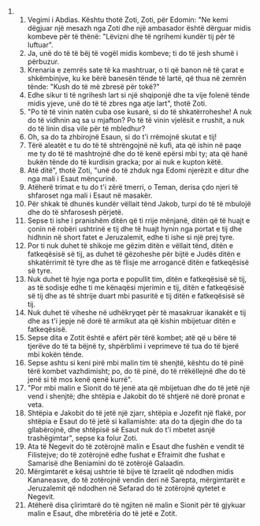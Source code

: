 <ol>
  <li>
    <ol>
      <li>Vegimi i Abdias. Kështu thotë Zoti, Zoti, për Edomin: "Ne kemi dëgjuar një mesazh nga Zoti dhe një ambasador është dërguar midis kombeve për të thënë: "Lëvizni dhe të ngrihemi kundër tij për të luftuar".</li>
      <li>Ja, unë do të të bëj të vogël midis kombeve; ti do të jesh shumë i përbuzur.</li>
      <li>Krenaria e zemrës sate të ka mashtruar, o ti që banon në të çarat e shkëmbinjve, ku ke bërë banesën tënde të lartë, që thua në zemrën tënde: "Kush do të më zbresë për tokë?"</li>
      <li>Edhe sikur ti të ngrihesh lart si një shqiponjë dhe ta vije folenë tënde midis yjeve, unë do të të zbres nga atje lart", thotë Zoti.</li>
      <li>"Po të të vinin natën cuba ose kusarë, si do të shkatërroheshe! A nuk do të vidhnin aq sa u mjafton? Po të të vinin vjelësit e rrushit, a nuk do të linin disa vile për të mbledhur?</li>
      <li>Oh, sa do ta zhbirojnë Esaun, si do t'i rrëmojnë skutat e tij!</li>
      <li>Tërë aleatët e tu do të të shtrëngojnë në kufi, ata që ishin në paqe me ty do të të mashtrojnë dhe do të kenë epërsi mbi ty; ata që hanë bukën tënde do të kurdisin gracka; por ai nuk e kupton këtë.</li>
      <li>Atë ditë", thotë Zoti, "unë do të zhduk nga Edomi njerëzit e ditur dhe nga mali i Esaut mënçurinë.</li>
      <li>Atëherë trimat e tu do t'i zërë tmerri, o Teman, derisa çdo njeri të shfaroset nga mali i Esaut në masakër.</li>
      <li>Për shkak të dhunës kundër vëllait tënd Jakob, turpi do të të mbulojë dhe do të shfarosesh përjetë.</li>
      <li>Sepse ti ishe i pranishëm ditën që ti rrije mënjanë, ditën që të huajt e çonin në robëri ushtrinë e tij dhe të huajt hynin nga portat e tij dhe hidhnin në short fatet e Jeruzalemit, edhe ti ishe si një prej tyre.</li>
      <li>Por ti nuk duhet të shikoje me gëzim ditën e vëllait tënd, ditën e fatkeqësisë së tij, as duhet të gëzoheshe për bijtë e Judës ditën e shkatërrimit të tyre dhe as të flisje me arrogancë ditën e fatkeqësisë së tyre.</li>
      <li>Nuk duhet të hyje nga porta e popullit tim, ditën e fatkeqësisë së tij, as të sodisje edhe ti me kënaqësi mjerimin e tij, ditën e fatkeqësisë së tij dhe as të shtrije duart mbi pasuritë e tij ditën e fatkeqësisë së tij.</li>
      <li>Nuk duhet të viheshe në udhëkryqet për të masakruar ikanakët e tij dhe as t'i jepje në dorë të armikut ata që kishin mbijetuar ditën e fatkeqësisë.</li>
      <li>Sepse dita e Zotit është e afërt për tërë kombet; atë që u bëre të tjerëve do të ta bëjnë ty, shpërblimi i veprimeve të tua do të bjerë mbi kokën tënde.</li>
      <li>Sepse ashtu si keni pirë mbi malin tim të shenjtë, kështu do të pinë tërë kombet vazhdimisht; po, do të pinë, do të rrëkëllejnë dhe do të jenë si të mos kenë qenë kurrë".</li>
      <li>"Por mbi malin e Sionit do të jenë ata që mbijetuan dhe do të jetë një vend i shenjtë; dhe shtëpia e Jakobit do të shtjerë në dorë pronat e veta.</li>
      <li>Shtëpia e Jakobit do të jetë një zjarr, shtëpia e Jozefit një flakë, por shtëpia e Esaut do të jetë si kallamishte: ata do ta djegin dhe do ta gllabërojnë, dhe shtëpisë së Esaut nuk do t'i mbetet asnjë trashëgimtar", sepse ka folur Zoti.</li>
      <li>Ata të Negevit do të zotërojnë malin e Esaut dhe fushën e vendit të Filistejve; do të zotërojnë edhe fushat e Efraimit dhe fushat e Samarisë dhe Beniamini do të zotërojë Galaadin.</li>
      <li>Mërgimtarët e kësaj ushtrie të bijve të Izraelit që ndodhen midis Kananeasve, do të zotërojnë vendin deri në Sarepta, mërgimtarët e Jeruzalemit që ndodhen në Sefarad do të zotërojnë qytetet e Negevit.</li>
      <li>Atëherë disa çlirimtarë do të ngjiten në malin e Sionit për të gjykuar malin e Esaut, dhe mbretëria do të jetë e Zotit.</li>
    </ol>
  </li>
</ol>